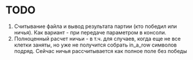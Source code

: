 # TODO

1. Считывание файла и вывод результата партии (кто победил или ничья). Как вариант - при передаче параметром в консоли.
2. Полноценный расчет ничьи - в т.ч. для случаев, когда еще не все клетки заняты, но уже не получится собрать in_a_row символов подряд. Сейчас ничья рассчитывается как полное поле без победы

